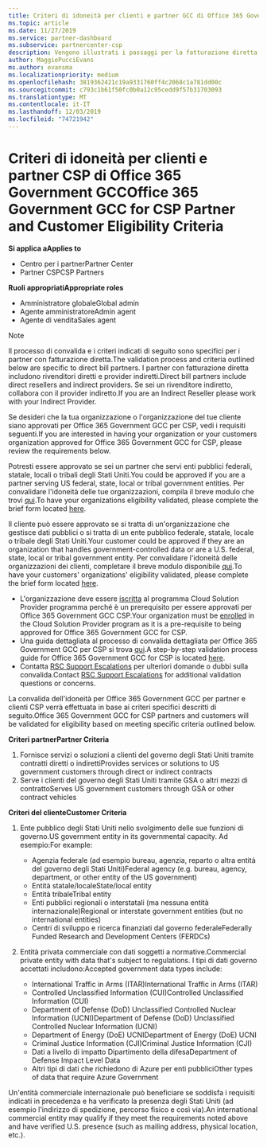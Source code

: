 ```yaml
---
title: Criteri di idoneità per clienti e partner GCC di Office 365 Government | Centro per i partner
ms.topic: article
ms.date: 11/27/2019
ms.service: partner-dashboard
ms.subservice: partnercenter-csp
description: Vengono illustrati i passaggi per la fatturazione diretta dei partner (rivenditori diretti, provider indiretti) per convalidare i partner e i clienti per Office 365 Government GCC per CSP.
author: MaggiePucciEvans
ms.author: evansma
ms.localizationpriority: medium
ms.openlocfilehash: 3819362421c19a9331760ff4c2068c1a781dd00c
ms.sourcegitcommit: c793c1b61f50fc0b0a12c95cedd9f57b31703093
ms.translationtype: MT
ms.contentlocale: it-IT
ms.lasthandoff: 12/03/2019
ms.locfileid: "74721942"
---
```

# <a name="office-365-government-gcc-for-csp-partner-and-customer-eligibility-criteria"></a><span data-ttu-id="54709-103">Criteri di idoneità per clienti e partner CSP di Office 365 Government GCC</span><span class="sxs-lookup"><span data-stu-id="54709-103">Office 365 Government GCC for CSP Partner and Customer Eligibility Criteria</span></span>

<span data-ttu-id="54709-104">**Si applica a**</span><span class="sxs-lookup"><span data-stu-id="54709-104">**Applies to**</span></span>

-  <span data-ttu-id="54709-105">Centro per i partner</span><span class="sxs-lookup"><span data-stu-id="54709-105">Partner Center</span></span>
-  <span data-ttu-id="54709-106">Partner CSP</span><span class="sxs-lookup"><span data-stu-id="54709-106">CSP Partners</span></span>

<span data-ttu-id="54709-107">**Ruoli appropriati**</span><span class="sxs-lookup"><span data-stu-id="54709-107">**Appropriate roles**</span></span>

- <span data-ttu-id="54709-108">Amministratore globale</span><span class="sxs-lookup"><span data-stu-id="54709-108">Global admin</span></span>
- <span data-ttu-id="54709-109">Agente amministratore</span><span class="sxs-lookup"><span data-stu-id="54709-109">Admin agent</span></span>
- <span data-ttu-id="54709-110">Agente di vendita</span><span class="sxs-lookup"><span data-stu-id="54709-110">Sales agent</span></span>

>[!NOTE]
><span data-ttu-id="54709-111">Il processo di convalida e i criteri indicati di seguito sono specifici per i partner con fatturazione diretta.</span><span class="sxs-lookup"><span data-stu-id="54709-111">The validation process and criteria outlined below are specific to direct bill partners.</span></span> <span data-ttu-id="54709-112">I partner con fatturazione diretta includono rivenditori diretti e provider indiretti.</span><span class="sxs-lookup"><span data-stu-id="54709-112">Direct bill partners include direct resellers and indirect providers.</span></span>  <span data-ttu-id="54709-113">Se sei un rivenditore indiretto, collabora con il provider indiretto.</span><span class="sxs-lookup"><span data-stu-id="54709-113">If you are an Indirect Reseller please work with your Indirect Provider.</span></span>

<span data-ttu-id="54709-114">Se desideri che la tua organizzazione o l'organizzazione del tue cliente siano approvati per Office 365 Government GCC per CSP, vedi i requisiti seguenti.</span><span class="sxs-lookup"><span data-stu-id="54709-114">If you are interested in having your organization or your customers organization approved for Office 365 Government GCC for CSP, please review the requirements below.</span></span>

<span data-ttu-id="54709-115">Potresti essere approvato se sei un partner che servi enti pubblici federali, statale, locali o tribali degli Stati Uniti.</span><span class="sxs-lookup"><span data-stu-id="54709-115">You could be approved if you are a partner serving US federal, state, local or tribal government entities.</span></span> <span data-ttu-id="54709-116">Per convalidare l'idoneità delle tue organizzazioni, compila il breve modulo che trovi [qui](https://products.office.com/government/eligibility-validation?ReqType=CSPPartner).</span><span class="sxs-lookup"><span data-stu-id="54709-116">To have your organizations eligibility validated, please complete the brief form located [here](https://products.office.com/government/eligibility-validation?ReqType=CSPPartner).</span></span>

<span data-ttu-id="54709-117">Il cliente può essere approvato se si tratta di un'organizzazione che gestisce dati pubblici o si tratta di un ente pubblico federale, statale, locale o tribale degli Stati Uniti.</span><span class="sxs-lookup"><span data-stu-id="54709-117">Your customer could be approved if they are an organization that handles government-controlled data or are a U.S. federal, state, local or tribal government entity.</span></span> <span data-ttu-id="54709-118">Per convalidare l'idoneità delle organizzazioni dei clienti, completare il breve modulo disponibile [qui](https://products.office.com/government/eligibility-validation?ReqType=CSPCustomer).</span><span class="sxs-lookup"><span data-stu-id="54709-118">To have your customers' organizations' eligibility validated, please complete the brief form located [here](https://products.office.com/government/eligibility-validation?ReqType=CSPCustomer).</span></span> 

-   <span data-ttu-id="54709-119">L'organizzazione deve essere [iscritta](https://partnercenter.microsoft.com/partner/cloud-solution-provider) al programma Cloud Solution Provider programma perché è un prerequisito per essere approvati per Office 365 Government GCC CSP.</span><span class="sxs-lookup"><span data-stu-id="54709-119">Your organization must be [enrolled](https://partnercenter.microsoft.com/partner/cloud-solution-provider) in the Cloud Solution Provider program as it is a pre-requisite to being approved for Office 365 Government GCC for CSP.</span></span>
-   <span data-ttu-id="54709-120">Una guida dettagliata al processo di convalida dettagliata per Office 365 Government GCC per CSP si trova [qui](https://go.microsoft.com/fwlink/?linkid=2007323).</span><span class="sxs-lookup"><span data-stu-id="54709-120">A step-by-step validation process guide for Office 365 Government GCC for CSP is located [here](https://go.microsoft.com/fwlink/?linkid=2007323).</span></span>
-   <span data-ttu-id="54709-121">Contatta [RSC Support Escalations](mailto:usgcce@microsoft.com) per ulteriori domande o dubbi sulla convalida.</span><span class="sxs-lookup"><span data-stu-id="54709-121">Contact [RSC Support Escalations](mailto:usgcce@microsoft.com) for additional validation questions or concerns.</span></span>

<span data-ttu-id="54709-122">La convalida dell'idoneità per Office 365 Government GCC per partner e clienti CSP verrà effettuata in base ai criteri specifici descritti di seguito.</span><span class="sxs-lookup"><span data-stu-id="54709-122">Office 365 Government GCC for CSP partners and customers will be validated for eligibility based on meeting specific criteria outlined below.</span></span>

<span data-ttu-id="54709-123">**Criteri partner**</span><span class="sxs-lookup"><span data-stu-id="54709-123">**Partner Criteria**</span></span>
1.  <span data-ttu-id="54709-124">Fornisce servizi o soluzioni a clienti del governo degli Stati Uniti tramite contratti diretti o indiretti</span><span class="sxs-lookup"><span data-stu-id="54709-124">Provides services or solutions to US government customers through direct or indirect contracts</span></span>
2.  <span data-ttu-id="54709-125">Serve i clienti del governo degli Stati Uniti tramite GSA o altri mezzi di contratto</span><span class="sxs-lookup"><span data-stu-id="54709-125">Serves US government customers through GSA or other contract vehicles</span></span>

<span data-ttu-id="54709-126">**Criteri del cliente**</span><span class="sxs-lookup"><span data-stu-id="54709-126">**Customer Criteria**</span></span>
1.  <span data-ttu-id="54709-127">Ente pubblico degli Stati Uniti nello svolgimento delle sue funzioni di governo.</span><span class="sxs-lookup"><span data-stu-id="54709-127">US government entity in its governmental capacity.</span></span> <span data-ttu-id="54709-128">Ad esempio:</span><span class="sxs-lookup"><span data-stu-id="54709-128">For example:</span></span>
 
    -  <span data-ttu-id="54709-129">Agenzia federale (ad esempio bureau, agenzia, reparto o altra entità del governo degli Stati Uniti)</span><span class="sxs-lookup"><span data-stu-id="54709-129">Federal agency (e.g. bureau, agency, department, or other entity of the US government)</span></span>
    -   <span data-ttu-id="54709-130">Entità statale/locale</span><span class="sxs-lookup"><span data-stu-id="54709-130">State/local entity</span></span> 
    -   <span data-ttu-id="54709-131">Entità tribale</span><span class="sxs-lookup"><span data-stu-id="54709-131">Tribal entity</span></span>
    -   <span data-ttu-id="54709-132">Enti pubblici regionali o interstatali (ma nessuna entità internazionale)</span><span class="sxs-lookup"><span data-stu-id="54709-132">Regional or interstate government entities (but no international entities)</span></span>
    -   <span data-ttu-id="54709-133">Centri di sviluppo e ricerca finanziati dal governo federale</span><span class="sxs-lookup"><span data-stu-id="54709-133">Federally Funded Research and Development Centers (FERDCs)</span></span>

2.  <span data-ttu-id="54709-134">Entità privata commerciale con dati soggetti a normative.</span><span class="sxs-lookup"><span data-stu-id="54709-134">Commercial private entity with data that's subject to regulations.</span></span> <span data-ttu-id="54709-135">I tipi di dati governo accettati includono:</span><span class="sxs-lookup"><span data-stu-id="54709-135">Accepted government data types include:</span></span> 
    -   <span data-ttu-id="54709-136">International Traffic in Arms (ITAR)</span><span class="sxs-lookup"><span data-stu-id="54709-136">International Traffic in Arms (ITAR)</span></span>
    -   <span data-ttu-id="54709-137">Controlled Unclassified Information (CUI)</span><span class="sxs-lookup"><span data-stu-id="54709-137">Controlled Unclassified Information (CUI)</span></span>
    -   <span data-ttu-id="54709-138">Department of Defense (DoD) Unclassified Controlled Nuclear Information (UCNI)</span><span class="sxs-lookup"><span data-stu-id="54709-138">Department of Defense (DoD) Unclassified Controlled Nuclear Information (UCNI)</span></span>
    -   <span data-ttu-id="54709-139">Department of Energy (DoE) UCNI</span><span class="sxs-lookup"><span data-stu-id="54709-139">Department of Energy (DoE) UCNI</span></span>
    -   <span data-ttu-id="54709-140">Criminal Justice Information (CJI)</span><span class="sxs-lookup"><span data-stu-id="54709-140">Criminal Justice Information (CJI)</span></span>
    -   <span data-ttu-id="54709-141">Dati a livello di impatto Dipartimento della difesa</span><span class="sxs-lookup"><span data-stu-id="54709-141">Department of Defense Impact Level Data</span></span>
    -   <span data-ttu-id="54709-142">Altri tipi di dati che richiedono di Azure per enti pubblici</span><span class="sxs-lookup"><span data-stu-id="54709-142">Other types of data that require Azure Government</span></span>

<span data-ttu-id="54709-143">Un'entità commerciale internazionale può beneficiare se soddisfa i requisiti indicati in precedenza e ha verificato la presenza degli Stati Uniti (ad esempio l'indirizzo di spedizione, percorso fisico e così via).</span><span class="sxs-lookup"><span data-stu-id="54709-143">An international commercial entity may qualify if they meet the requirements noted above and have verified U.S. presence (such as mailing address, physical location, etc.).</span></span>

